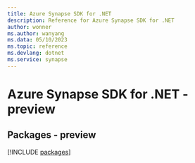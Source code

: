```yaml
---
title: Azure Synapse SDK for .NET
description: Reference for Azure Synapse SDK for .NET
author: wonner
ms.author: wanyang
ms.data: 05/10/2023
ms.topic: reference
ms.devlang: dotnet
ms.service: synapse
---
```

# Azure Synapse SDK for .NET - preview
## Packages - preview
[!INCLUDE [packages](synapse-index.md)]